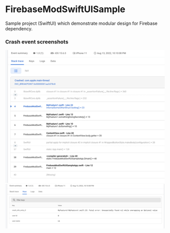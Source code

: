 # FirebaseModSwiftUISample
Sample project (SwiftUI) which demonstrate modular design for Firebase dependency. 

### Crash event screenshots

![1](/Screenshots/crashlog_1.png)
![2](/Screenshots/crashlog_2.png)
